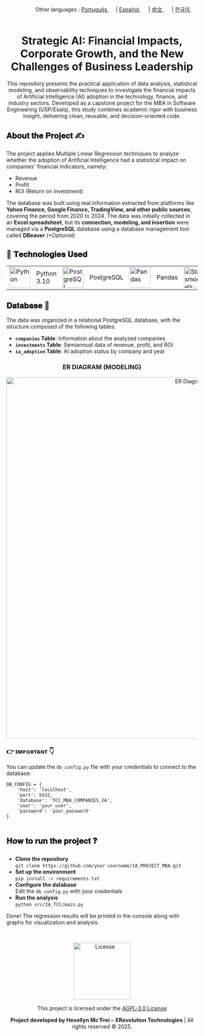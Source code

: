 <div align="right">
   Other languages : <a href="https://github.com/LlynS2/IA_PROJECT_MBA/tree/Português" target="_blank">Português <img src="https://github.com/user-attachments/assets/fa0289cd-3feb-4b62-a6b5-19d80a95a50c" width="15"></a> | <a href="https://github.com/LlynS2/IA_PROJECT_MBA/tree/Español" target="_blank">Español <img src="https://github.com/user-attachments/assets/0a4eb85c-cd21-43fc-bd98-7c1042f7b08e" width="17"></a> | <a href="https://github.com/LlynS2/IA_PROJECT_MBA/tree/中文" target="_blank">中文 <img src="https://github.com/user-attachments/assets/e3939437-846c-452f-b2a8-ec4dc394d7d9" width="17"></a> | <a href="https://github.com/LlynS2/IA_PROJECT_MBA/tree/한국어" target="_blank">한국어 <img src="https://github.com/user-attachments/assets/5f6886c4-4a79-49b7-b33c-053e1b7ba8c4" width="17"></a>
</div><br>
<div align="center">
  <h1>Strategic AI: Financial Impacts, Corporate Growth, and the New Challenges of Business Leadership</h1>
  <p>This repository presents the practical application of data analysis, statistical modeling, and observability techniques to investigate the financial impacts of Artificial Intelligence (AI) adoption in the technology, finance, and industry sectors. 
  Developed as a capstone project for the MBA in Software Engineering (USP/Esalq), this study combines academic rigor with business insight, delivering clean, reusable, and decision-oriented code.</p>
</div>

<div>
  <h2>𝐀𝐛𝐨𝐮𝐭 𝐭𝐡𝐞 𝐏𝐫𝐨𝐣𝐞𝐜𝐭 ✍</h2>
  <p>The project applies Multiple Linear Regression techniques to analyze whether the adoption of Artificial Intelligence had a statistical impact on companies' financial indicators, namely:</p>
  <ul>
    <li>Revenue</li>
    <li>Profit</li>
    <li>ROI (Return on Investment)</li>
  </ul>
  <p>The database was built using real information extracted from platforms like <b>Yahoo Finance, Google Finance, TradingView, and other public sources</b>, covering the period from 2020 to 2024. The data was initially collected in an <b>Excel spreadsheet</b>, but its <b>connection, modeling, and insertion</b> were managed via a <b>PostgreSQL</b> database using a database management tool called <b>DBeaver</b> <i>(*Optional)</i></p>

  <h2>🤖 𝐓𝐞𝐜𝐡𝐧𝐨𝐥𝐨𝐠𝐢𝐞𝐬 𝐔𝐬𝐞𝐝</h2>
  <table>
    <tbody>
      <tr>
        <td><img src="https://github.com/user-attachments/assets/79b00d68-5931-4f9e-921d-09c779c6edc6" alt="Python" width="55"></td>
        <td>Python 3.10</td>
        <td><img src="https://github.com/user-attachments/assets/41616e29-7bff-4bae-8523-684ff3dd9ca1" alt="PostgreSQL" width="55"></td>
        <td>PostgreSQL</td>
        <td><img src="https://github.com/user-attachments/assets/41616e29-7bff-4bae-8523-684ff3dd9ca1" alt="Pandas" width="55"></td>
        <td>Pandas</td>
        <td><img src="https://github.com/user-attachments/assets/41616e29-7bff-4bae-8523-684ff3dd9ca1" alt="Statsmodels" width="55"></td>
        <td>Statsmodels</td>
        <td><img src="https://github.com/user-attachments/assets/41616e29-7bff-4bae-8523-684ff3dd9ca1" alt="Matplotlib" width="55"></td>
        <td>Matplotlib</td>
        <td><img src="https://github.com/user-attachments/assets/41616e29-7bff-4bae-8523-684ff3dd9ca1" alt="DBeaver" width="55"></td>
        <td>DBeaver</td>
      </tr>
    </tbody>
  </table>

  <div>
    <h2>𝐃𝐚𝐭𝐚𝐛𝐚𝐬𝐞 🧠</h2>
    <p>The data was organized in a relational PostgreSQL database, with the structure composed of the following tables:</p>
    <ul>
      <li><strong><code>companies</code> Table</strong>: Information about the analyzed companies</li>
      <li><strong><code>investments</code> Table</strong>: Semiannual data of revenue, profit, and ROI</li>
      <li><strong><code>ia_adoption</code> Table</strong>: AI adoption status by company and year</li>
    </ul>
    <div align="center">
      <h3>ER DIAGRAM (MODELING)</h3>
      <img src="https://github.com/user-attachments/assets/c1b92ac3-7c77-4c0a-96a4-d06dd1e6a4c7" alt="ER Diagram" width="950">
    </div>
    <h3>👉 ɪᴍᴘᴏʀᴛᴀɴᴛ 👇</h3>
    <p>You can update the <code>db_config.py</code> file with your credentials to connect to the database:</p>
    <pre><code>DB_CONFIG = {
    'host': 'localhost',
    'port': 5432,
    'database': 'TCC_MBA_COMPANIES_IA',
    'user': 'your_user',
    'password': 'your_password'
}
    </code></pre>
  </div>

  <div>
    <h2>𝐇𝐨𝐰 𝐭𝐨 𝐫𝐮𝐧 𝐭𝐡𝐞 𝐩𝐫𝐨𝐣𝐞𝐜𝐭 ❓</h2>
    <ul>
      <li><strong>Clone the repository</strong><br><code>git clone https://github.com/your-username/IA_PROJECT_MBA.git</code></li>
      <li><strong>Set up the environment</strong><br><code>pip install -r requirements.txt</code></li>
      <li><strong>Configure the database</strong><br>Edit the <code>db_config.py</code> with your credentials</li>
      <li><strong>Run the analysis</strong><br><code>python src/IA_TCC/main.py</code></li>
    </ul>
    <p>Done! The regression results will be printed in the console along with graphs for visualization and analysis.</p>
  </div><br>

  <div align="center">
    <p>
      <div align="center">
        <img src="https://github.com/user-attachments/assets/2005b055-a382-401c-8f93-f22a5b0eedc8" alt="License" width="150">
        <p>This project is licensed under the <a href="https://www.gnu.org/licenses/agpl-3.0.html" target="_blank">AGPL-3.0 License</a></p>
      </div>
      <strong>Project developed by Hevellyn Mc'Frei – XRevolution Technologies</strong> | All rights reserved © 2025.
    </p>
  </div>
</div>
